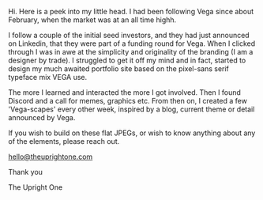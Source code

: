 Hi. Here is a peek into my little head. I had been following Vega since about February, when the market was at an all time highh.

I follow a couple of the initial seed investors, and they had just announced on Linkedin, that they were part of a funding round for Vega. When I clicked through I was in awe at the simplicity and originality of the branding (I am a designer by trade). I struggled to get it off my mind and in fact, started to design my much awaited portfolio site based on the pixel-sans serif typeface mix VEGA use.

The more I learned and interacted the more I got involved. Then I found Discord and a call for memes, graphics etc. From then on, I created a few 'Vega-scapes' every other week, inspired by a blog, current theme or detail announced by Vega.

If you wish to build on these flat JPEGs, or wish to know anything about any of the elements, please reach out.

hello@theuprightone.com

Thank you

The Upright One
